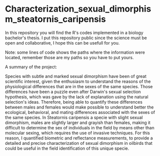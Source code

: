 # Characterization_sexual_dimorphism_steatornis_caripensis
In this repository you will find the R's codes implemented in a biology bachelor's thesis. I put this repository public since the science must be open and collaborative, I hope this can be usefull for you. 

Note: some lines of code shows the paths where the information were located, remember those are my paths so you have to put yours.


A summary of the project:

Species with subtle and marked sexual dimorphism have been of great scientific interest, given the enthusiasm to understand the reasons of the physiological differences that are in the sexes of the same species. Those differences have been a puzzle even after Darwin's sexual selection hypothesis, which was gave by the lack of explanation using the natural selection's ideas. Therefore, being able to quantify these differences between males and females would make possible to understand better the ecological, behavioral, and mating differences associated with the sexes of the same species. In Steatornis caripensis a specie with slight sexual dimorphism, males are slightly larger and grayish than females, making it difficult to determine the sex of individuals in the field by means other than molecular sexing, which requires the use of invasive techniques. For this reason, I quantified biometric and reflectance measurements, to provide a detailed and precise characterization of sexual dimorphism in oilbirds that could be useful in the field identification of this unique specie.
